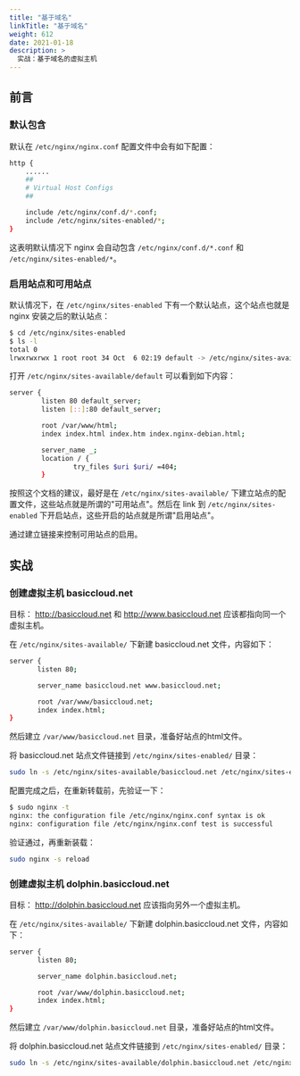 ```yaml
---
title: "基于域名"
linkTitle: "基于域名"
weight: 612
date: 2021-01-18
description: >
  实战：基于域名的虚拟主机
---
```


## 前言

### 默认包含

默认在 `/etc/nginx/nginx.conf` 配置文件中会有如下配置：

```bash
http {
	......
    ##
    # Virtual Host Configs
    ##

    include /etc/nginx/conf.d/*.conf;
    include /etc/nginx/sites-enabled/*;
}
```

这表明默认情况下 nginx 会自动包含 `/etc/nginx/conf.d/*.conf` 和 `/etc/nginx/sites-enabled/*`。

### 启用站点和可用站点

默认情况下，在 `/etc/nginx/sites-enabled` 下有一个默认站点，这个站点也就是 nginx 安装之后的默认站点：

```bash
$ cd /etc/nginx/sites-enabled
$ ls -l
total 0
lrwxrwxrwx 1 root root 34 Oct  6 02:19 default -> /etc/nginx/sites-available/default
```

打开 `/etc/nginx/sites-available/default` 可以看到如下内容：

```bash
server {
        listen 80 default_server;
        listen [::]:80 default_server;

		root /var/www/html;
        index index.html index.htm index.nginx-debian.html;

        server_name _;
        location / {
                try_files $uri $uri/ =404;
        }
```

按照这个文档的建议，最好是在 `/etc/nginx/sites-available/` 下建立站点的配置文件，这些站点就是所谓的"可用站点"。然后在 link 到 `/etc/nginx/sites-enabled` 下开启站点，这些开启的站点就是所谓"启用站点"。

通过建立链接来控制可用站点的启用。

## 实战

### 创建虚拟主机 basiccloud.net

目标： http://basiccloud.net 和 http://www.basiccloud.net 应该都指向同一个虚拟主机。

在 `/etc/nginx/sites-available/` 下新建 basiccloud.net 文件，内容如下：

```bash
server {
       listen 80;

       server_name basiccloud.net www.basiccloud.net;

       root /var/www/basiccloud.net;
       index index.html;
}
```

然后建立 `/var/www/basiccloud.net` 目录，准备好站点的html文件。

将 basiccloud.net 站点文件链接到 `/etc/nginx/sites-enabled/` 目录：

```bash
sudo ln -s /etc/nginx/sites-available/basiccloud.net /etc/nginx/sites-enabled/basiccloud.net
```

配置完成之后，在重新转载前，先验证一下：

```bash
$ sudo nginx -t
nginx: the configuration file /etc/nginx/nginx.conf syntax is ok
nginx: configuration file /etc/nginx/nginx.conf test is successful
```

验证通过，再重新装载：

```bash
sudo nginx -s reload
```

### 创建虚拟主机 dolphin.basiccloud.net

目标： http://dolphin.basiccloud.net 应该指向另外一个虚拟主机。

在 `/etc/nginx/sites-available/` 下新建 dolphin.basiccloud.net 文件，内容如下：

```bash
server {
       listen 80;

       server_name dolphin.basiccloud.net;

       root /var/www/dolphin.basiccloud.net;
       index index.html;
}
```

然后建立 `/var/www/dolphin.basiccloud.net` 目录，准备好站点的html文件。

将 dolphin.basiccloud.net 站点文件链接到 `/etc/nginx/sites-enabled/` 目录：

```bash
sudo ln -s /etc/nginx/sites-available/dolphin.basiccloud.net /etc/nginx/sites-enabled/dolphin.basiccloud.net
```

